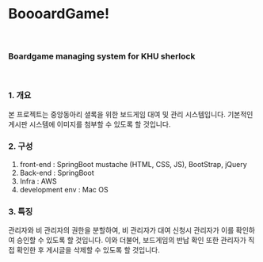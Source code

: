 # BoooardGame!
<br>

### Boardgame managing system for KHU sherlock
<br>

### 1. 개요

본 프로젝트는 중앙동아리 셜록을 위한 보드게임 대여 및 관리 시스템입니다. 기본적인 게시판 시스템에 이미지를 첨부할 수 있도록 할 것입니다.


### 2. 구성
1. front-end : SpringBoot mustache (HTML, CSS, JS), BootStrap, jQuery
2. Back-end : SpringBoot
3. Infra : AWS
4. development env : Mac OS


### 3. 특징
관리자와 비 관리자의 권한을 분할하여, 비 관리자가 대여 신청시 관리자가 이를 확인하여 승인할 수 있도록 할 것입니다.
이와 더불어, 보드게임의 반납 확인 또한 관리자가 직접 확인한 후 게시글을 삭제할 수 있도록 할 것입니다.

